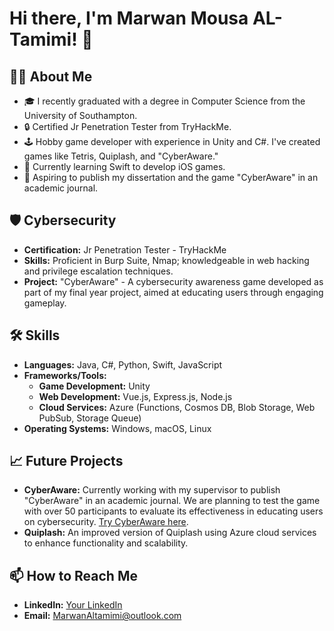 # Hi there, I'm Marwan Mousa AL-Tamimi! 👋

## 👨‍💻 About Me
- 🎓 I recently graduated with a degree in Computer Science from the University of Southampton.
- 🔒 Certified Jr Penetration Tester from TryHackMe.
- 🕹️ Hobby game developer with experience in Unity and C#. I've created games like Tetris, Quiplash, and "CyberAware."
- 🌱 Currently learning Swift to develop iOS games.
- 🚀 Aspiring to publish my dissertation and the game "CyberAware" in an academic journal.

## 🛡️ Cybersecurity
- **Certification:** Jr Penetration Tester - TryHackMe
- **Skills:** Proficient in Burp Suite, Nmap; knowledgeable in web hacking and privilege escalation techniques.
- **Project:** "CyberAware" - A cybersecurity awareness game developed as part of my final year project, aimed at educating users through engaging gameplay.

## 🛠 Skills
- **Languages:** Java, C#, Python, Swift, JavaScript
- **Frameworks/Tools:**
  - **Game Development:** Unity
  - **Web Development:** Vue.js, Express.js, Node.js
  - **Cloud Services:** Azure (Functions, Cosmos DB, Blob Storage, Web PubSub, Storage Queue)
- **Operating Systems:** Windows, macOS, Linux


## 📈 Future Projects
- **CyberAware:** Currently working with my supervisor to publish "CyberAware" in an academic journal. We are planning to test the game with over 50 participants to evaluate its effectiveness in educating users on cybersecurity. [Try CyberAware here](https://ma1u20.itch.io/cyberaware).
- **Quiplash:** An improved version of Quiplash using Azure cloud services to enhance functionality and scalability. 

 
## 📫 How to Reach Me
- **LinkedIn:** [Your LinkedIn](https://www.linkedin.com/in/marwan-altamimi-189258316/)
- **Email:** MarwanAltamimi@outlook.com


